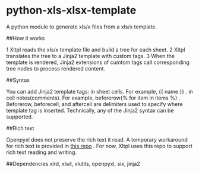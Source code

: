 # python-xls-xlsx-template
A python module to generate xls/x files from a xls/x template.



##How it works

1 Xltpl reads the xls/x template file and build a tree for each sheet.
2 Xltpl translates the tree to a Jinja2 template with custom tags.
3 When the template is rendered, Jinja2 extensions of cumtom tags call corresponding tree nodes to process rendered content.



##Syntax

You can add Jinja2 template tags: 
  in sheet cells. For example, {{ name }} .
  in cell notes(comments). For example, beforerow{% for item in items %} .
  Beforerow, beforecell, and aftercell are delimiters used to specify where template tag is inserted. 
Technically, any of the Jinja2 syntax can be supported.



##Rich text

Openpyxl does not preserve the rich text it read. 
A temporary workaround for rich text is provided in [this repo](https://bitbucket.org/zhangyu836/openpyxl/) .
For now, Xltpl uses this repo to support rich text reading and writing.



##Dependencies
xlrd, xlwt, xlutils, openpyxl, six, jinja2

